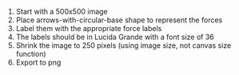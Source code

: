 1. Start with a 500x500 image
2. Place arrows-with-circular-base shape to represent the forces
3. Label them with the appropriate force labels
4. The labels should be in Lucida Grande with a font size of 36
4. Shrink the image to 250 pixels (using image size, not canvas size function)
5. Export to png
